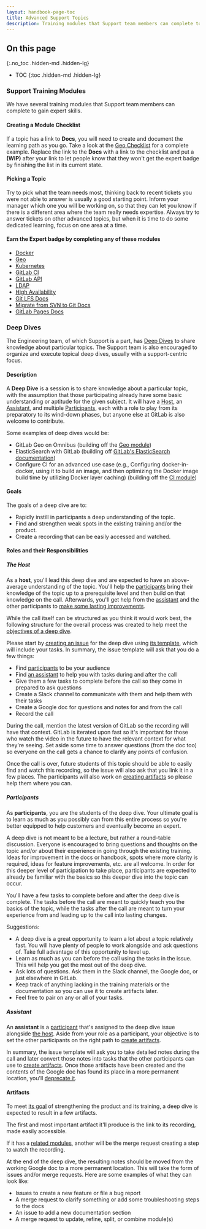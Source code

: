 ```yaml
---
layout: handbook-page-toc
title: Advanced Support Topics
description: Training modules that Support team members can complete to gain expert skills.
---
```


## On this page
{:.no_toc .hidden-md .hidden-lg}

- TOC
{:toc .hidden-md .hidden-lg}

### Support Training Modules

We have several training modules that Support team members can complete to gain expert skills.

#### Creating a Module Checklist

If a topic has a link to **Docs**, you will need to create and document the learning path as you go. Take a look at the [Geo Checklist](https://gitlab.com/gitlab-com/support/support-training/blob/master/.gitlab/issue_templates/Geo.md) for a complete example. Replace the link to the **Docs** with a link to the checklist and put a **(WIP)** after your link to let people know that they won't get the expert badge by finishing the list in its current state.

#### Picking a Topic

Try to pick what the team needs most, thinking back to recent tickets you were not able to answer is usually a good starting point. Inform your manager which one you will be working on, so that they can let you know if there is a different area where the team really needs expertise. Always try to answer tickets on other advanced topics, but when it is time to do some dedicated learning, focus on one area at a time.

#### Earn the Expert badge by completing any of these modules

- [Docker](https://gitlab.com/gitlab-com/support/support-training/blob/master/.gitlab/issue_templates/Docker.md)
- [Geo](https://gitlab.com/gitlab-com/support/support-training/blob/master/.gitlab/issue_templates/Geo.md)
- [Kubernetes](https://gitlab.com/gitlab-com/support/support-training/blob/master/.gitlab/issue_templates/Kubernetes.md)
- [GitLab CI](https://gitlab.com/gitlab-com/support/support-training/blob/master/.gitlab/issue_templates/CI.md)
- [GitLab API](https://gitlab.com/gitlab-com/support/support-training/blob/master/.gitlab/issue_templates/API.md)
- [LDAP](https://gitlab.com/gitlab-com/support/support-training/blob/master/.gitlab/issue_templates/LDAP.md)
- [High Availability](https://gitlab.com/gitlab-com/support/support-training/blob/master/.gitlab/issue_templates/HA.md)
- [Git LFS Docs](https://docs.gitlab.com/ee/topics/git/lfs/index.html)
- [Migrate from SVN to Git Docs](https://docs.gitlab.com/ee/user/project/import/svn.html)
- [GitLab Pages Docs](https://docs.gitlab.com/ee/administration/pages/index.html)

### Deep Dives

The Engineering team, of which Support is a part, has [Deep Dives](/handbook/communication/deep-dives/) to share knowledge about particular topics. The Support team is also encouraged to organize and execute topical deep dives, usually with a support-centric focus.

#### Description

A **Deep Dive** is a session is to share knowledge about a particular topic, with the assumption that those participating already have some basic understanding or aptitude for the given subject. It will have a [Host](#the-host), an [Assistant](#assistant), and multiple [Participants](#participants), each with a role to play from its preparatory to its wind-down phases, but anyone else at GitLab is also welcome to contribute.

Some examples of deep dives would be:

- GitLab Geo on Omnibus (building off the [Geo module](https://gitlab.com/gitlab-com/support/support-training/blob/master/.gitlab/issue_templates/Geo.md))
- ElasticSearch with GitLab (building off [GitLab's ElasticSearch documentation](https://docs.gitlab.com/ee/integration/elasticsearch.html))
- Configure CI for an advanced use case (e.g., Configuring docker-in-docker, using it to build an image, and then optimizing the Docker image build time by utilizing Docker layer caching) (building off the [CI module](https://gitlab.com/gitlab-com/support/support-training/blob/master/.gitlab/issue_templates/CI.md))

#### Goals

The goals of a deep dive are to:
- Rapidly instill in participants a deep understanding of the topic.
- Find and strengthen weak spots in the existing training and/or the product.
- Create a recording that can be easily accessed and watched.

#### Roles and their Responsibilities

##### The Host

As a **host**, you'll lead this deep dive and are expected to have an above-average understanding of the topic. You'll help the [participants](#participants) bring their knowledge of the topic up to a prerequisite level and then build on that knowledge on the call. Afterwards, you'll get help from the [assistant](#assistant) and the other participants to [make some lasting improvements](#artifacts).

While the call itself can be structured as you think it would work best, the following structure for the overall process was created to help meet the [objectives of a deep dive](#goals).

Please start by [creating an issue](https://gitlab.com/gitlab-com/support/support-team-meta/issues) for the deep dive using [its template](https://gitlab.com/gitlab-com/support/support-team-meta/blob/master/.gitlab/issue_templates/Deep%20Dive.md), which will include your tasks. In summary, the issue template will ask that you do a few things:

- Find [participants](#participants) to be your audience
- Find [an assistant](#assistant) to help you with tasks during and after the call
- Give them a few tasks to complete before the call so they come in prepared to ask questions
- Create a Slack channel to communicate with them and help them with their tasks
- Create a Google doc for questions and notes for and from the call
- Record the call

During the call, mention the latest version of GitLab so the recording will have that context. GitLab is iterated upon fast so it's important for those who watch the video in the future to have the relevant context for what they're seeing. Set aside some time to answer questions (from the doc too) so everyone on the call gets a chance to clarify any points of confusion.

Once the call is over, future students of this topic should be able to easily find and watch this recording, so the issue will also ask that you link it in a few places. The participants will also work on [creating artifacts](#artifacts) so please help them where you can.

##### Participants

As **participants**, you are the students of the deep dive. Your ultimate goal is to learn as much as you possibly can from this entire process so you're better equipped to help customers and eventually become an expert.

A deep dive is not meant to be a lecture, but rather a round-table discussion. Everyone is encouraged to bring questions and thoughts on the topic and/or about their experience in going through the existing training. Ideas for improvement in the docs or handbook, spots where more clarity is required, ideas for feature improvements, etc. are all welcome. In order for this deeper level of participation to take place, participants are expected to already be familiar with the basics so this deeper dive into the topic can occur.

You'll have a few tasks to complete before and after the deep dive is complete. The tasks before the call are meant to quickly teach you the basics of the topic, while the tasks after the call are meant to turn your experience from and leading up to the call into lasting changes.

Suggestions:
- A deep dive is a great opportunity to learn a lot about a topic relatively fast. You will have plenty of people to work alongside and ask questions of. Take full advantage of this opportunity to level up.
- Learn as much as you can before the call using the tasks in the issue. This will help you get the most out of the deep dive.
- Ask lots of questions. Ask them in the Slack channel, the Google doc, or just elsewhere in GitLab.
- Keep track of anything lacking in the training materials or the documentation so you can use it to create artifacts later.
- Feel free to pair on any or all of your tasks.

##### Assistant

An **assistant** is a [participant](#participants) that's assigned to the deep dive issue alongside [the host](#the-host). Aside from your role as a participant, your objective is to set the other participants on the right path to [create artifacts](#artifacts).

In summary, the issue template will ask you to take detailed notes during the call and later convert those notes into tasks that the other participants can use to [create artifacts](#artifacts). Once those artifacts have been created and the contents of the Google doc has found its place in a more permanent location, you'll [deprecate it](/handbook/communication/#how-to-deprecate-a-google-doc).

#### Artifacts

To meet [its goal](#goals) of strengthening the product and its training, a deep dive is expected to result in a few artifacts.

The first and most important artifact it'll produce is the link to its recording, made easily accessible.

If it has a [related modules](#earn-the-expert-badge-by-completing-any-of-these-modules), another will be the merge request creating a step to watch the recording.

At the end of the deep dive, the resulting notes should be moved from the working Google doc to a more permanent location. This will take the form of issues and/or merge requests.  Here are some examples of what they can look like:
- Issues to create a new feature or file a bug report
- A merge request to clarify something or add some troubleshooting steps to the docs
- An issue to add a new documentation section
- A merge request to update, refine, split, or combine module(s)

